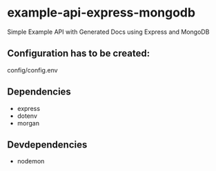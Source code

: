 # example-api-express-mongodb

Simple Example API with Generated Docs using Express and MongoDB

## Configuration has to be created:

config/config.env

## Dependencies

- express
- dotenv
- morgan

## Devdependencies

- nodemon
